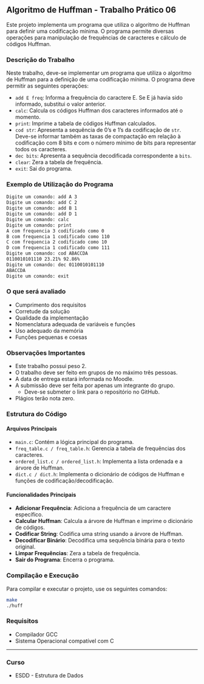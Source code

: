 ## Algoritmo de Huffman - Trabalho Prático 06

Este projeto implementa um programa que utiliza o algoritmo de Huffman para definir uma codificação mínima. O programa permite diversas operações para manipulação de frequências de caracteres e cálculo de códigos Huffman.

### Descrição do Trabalho

Neste trabalho, deve-se implementar um programa que utiliza o algoritmo de Huffman para a definição de uma codificação mínima. O programa deve permitir as seguintes operações:

- `add E freq`: Informa a frequência do caractere E. Se E já havia sido informado, substitui o valor anterior.
- `calc`: Calcula os códigos Huffman dos caracteres informados até o momento.
- `print`: Imprime a tabela de códigos Huffman calculados.
- `cod str`: Apresenta a sequência de 0’s e 1’s da codificação de `str`. Deve-se informar também as taxas de compactação em relação à codificação com 8 bits e com o número mínimo de bits para representar todos os caracteres.
- `dec bits`: Apresenta a sequência decodificada correspondente a `bits`.
- `clear`: Zera a tabela de frequência.
- `exit`: Sai do programa.

### Exemplo de Utilização do Programa

```sh
Digite um comando: add A 3
Digite um comando: add C 2
Digite um comando: add B 1
Digite um comando: add D 1
Digite um comando: calc
Digite um comando: print
A com frequencia 3 codificado como 0
B com frequencia 1 codificado como 110
C com frequencia 2 codificado como 10
D com frequencia 1 codificado como 111
Digite um comando: cod ABACCDA
0110010101110 23.21% 92.86%
Digite um comando: dec 0110010101110
ABACCDA
Digite um comando: exit
```

### O que será avaliado

- Cumprimento dos requisitos
- Corretude da solução
- Qualidade da implementação
- Nomenclatura adequada de variáveis e funções
- Uso adequado da memória
- Funções pequenas e coesas

### Observações Importantes

- Este trabalho possui peso 2.
- O trabalho deve ser feito em grupos de no máximo três pessoas.
- A data de entrega estará informada no Moodle.
- A submissão deve ser feita por apenas um integrante do grupo.
  - Deve-se submeter o link para o repositório no GitHub.
- Plágios terão nota zero.

### Estrutura do Código

#### Arquivos Principais

- `main.c`: Contém a lógica principal do programa.
- `freq_table.c / freq_table.h`: Gerencia a tabela de frequências dos caracteres.
- `ordered_list.c / ordered_list.h`: Implementa a lista ordenada e a árvore de Huffman.
- `dict.c / dict.h`: Implementa o dicionário de códigos de Huffman e funções de codificação/decodificação.

#### Funcionalidades Principais

- **Adicionar Frequência**: Adiciona a frequência de um caractere específico.
- **Calcular Huffman**: Calcula a árvore de Huffman e imprime o dicionário de códigos.
- **Codificar String**: Codifica uma string usando a árvore de Huffman.
- **Decodificar Binário**: Decodifica uma sequência binária para o texto original.
- **Limpar Frequências**: Zera a tabela de frequência.
- **Sair do Programa**: Encerra o programa.

### Compilação e Execução

Para compilar e executar o projeto, use os seguintes comandos:

```sh
make
./huff
```

### Requisitos

- Compilador GCC
- Sistema Operacional compatível com C

---

### Curso

- ESDD - Estrutura de Dados

